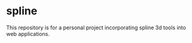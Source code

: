 # spline
This repository is for a personal project incorporating spline 3d tools into web applications.

